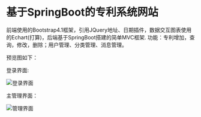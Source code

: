 # 基于SpringBoot的专利系统网站
前端使用的Bootstrap4.1框架，引用JQuery地址、日期插件，数据交互图表使用的Echart(打算)，后端基于SpringBoot搭建的简单MVC框架.
功能：专利增加，查询，修改，删除；用户管理、分类管理、消息管理。

预览图如下：

登录界面:

![登录界面](/patent-system/blob/master/preview/login.png)

主管理界面：

![管理界面](/patent-system/blob/master/preview/main.png)
